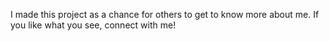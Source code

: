 I made this project as a chance for others to get to know more about me. If you like what you see, connect with me!
